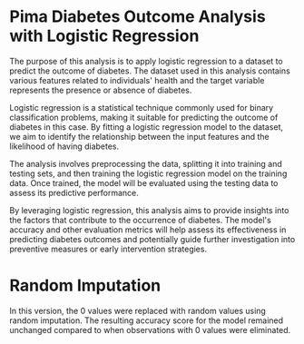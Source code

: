 # Pima Diabetes Outcome Analysis with Logistic Regression

The purpose of this analysis is to apply logistic regression to a dataset to predict the outcome of diabetes. The dataset used in this analysis contains various features related to individuals' health and the target variable represents the presence or absence of diabetes.

Logistic regression is a statistical technique commonly used for binary classification problems, making it suitable for predicting the outcome of diabetes in this case. By fitting a logistic regression model to the dataset, we aim to identify the relationship between the input features and the likelihood of having diabetes.

The analysis involves preprocessing the data, splitting it into training and testing sets, and then training the logistic regression model on the training data. Once trained, the model will be evaluated using the testing data to assess its predictive performance.

By leveraging logistic regression, this analysis aims to provide insights into the factors that contribute to the occurrence of diabetes. The model's accuracy and other evaluation metrics will help assess its effectiveness in predicting diabetes outcomes and potentially guide further investigation into preventive measures or early intervention strategies.

# Random Imputation
In this version, the 0 values were replaced with random values using random imputation. The resulting accuracy score for the model remained unchanged compared to when observations with 0 values were eliminated.
